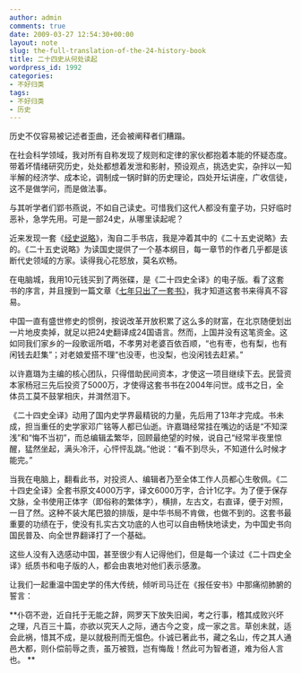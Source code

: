 ```yaml
---
author: admin
comments: true
date: 2009-03-27 12:54:30+00:00
layout: note
slug: the-full-translation-of-the-24-history-book
title: 二十四史从何处读起
wordpress_id: 1992
categories:
- 不好归类
tags:
- 不好归类
- 历史
---
```


历史不仅容易被记述者歪曲，还会被阐释者们糟蹋。

在社会科学领域，我对所有自称发现了规则和定律的家伙都抱着本能的怀疑态度。带着坏情绪研究历史，处处都想着发泄和影射，预设观点，挑选史实，杂拌以一知半解的经济学、成本论，调制成一锅时鲜的历史理论，四处开坛讲座，广收信徒，这不是做学问，而是做法事。

与其听学者们郢书燕说，不如自己读史。可惜我们这代人都没有童子功，只好临时恶补，急学先用。可是一部24史，从哪里读起呢？

近来发现一套《[经史说略](http://www.douban.com/subject/1105526/)》，淘自二手书店，我是冲着其中的《二十五史说略》去的。《二十五史说略》为读国史提供了一个基本纲目，每一章节的作者几乎都是该断代史领域的方家。读得我心花怒放，莫名欢畅。

在电脑城，我用10元钱买到了两张碟，是《二十四史全译》的电子版。看了这套书的序言，并且搜到一篇文章《[七年只出了一套书》](http://book.cyol.com/gb/book/2005-12/14/content_1110832.htm)，我才知道这套书来得真不容易。

中国一直有盛世修史的惯例，按说改革开放积累了这么多的财富，在北京随便划出一片地皮卖掉，就足以把24史翻译成24国语言。然而，上国并没有这笔资金。这如同我们家乡的一段歌谣所唱，不孝男对老婆百依百顺，“也有枣，也有梨，也有闲钱去赶集”；对老娘爱搭不理“也没枣，也没梨，也没闲钱去赶紧。”

以许嘉璐为主编的核心团队，只得借助民间资本，才使这一项目继续下去。民营资本家杨冠三先后投资了5000万，才使得这套书书在2004年问世。成书之日，全体员工莫不鼓掌相庆，并潸然泪下。

《二十四史全译》动用了国内史学界最精锐的力量，先后用了13年才完成。书未成，担当重任的史学家邓广铭等人都已仙逝。许嘉璐经常挂在嘴边的话是“不知深浅”和“悔不当初”，而总编辑孟繁华，回顾最绝望的时候，说自己“经常半夜里惊醒，猛然坐起，满头冷汗，心怦怦乱跳。”他说：“看不到尽头，不知道什么时候才能完。”

当我在电脑上，翻看此书，对投资人、编辑者乃至全体工作人员都心生敬佩。《二十四史全译》全套书原文4000万字，译文6000万字，合计1亿字。为了便于保存文脉，全书使用正体字（即俗称的繁体字），横排，左古文，右直译，便于对照，一目了然。这种不装大尾巴狼的排版，是中华书局不肯做，也做不到的。这套书最重要的功绩在于，使没有扎实古文功底的人也可以自由畅快地读史，为中国史书向国民普及、向全世界翻译打了一个基础。

这些人没有入选感动中国，甚至很少有人记得他们，但是每一个读过《二十四史全译》纸质书和电子版的人，都会由衷地对他们表示感激。

让我们一起重温中国史学的伟大传统，倾听司马迁在《报任安书》中那痛彻肺腑的誓言：

**仆窃不逊，近自托于无能之辞，网罗天下放失旧闻，考之行事，稽其成败兴坏之理，凡百三十篇，亦欲以究天人之际，通古今之变，成一家之言。草创未就，适会此祸，惜其不成，是以就极刑而无愠色。仆诚已著此书，藏之名山，传之其人通邑大都，则仆偿前辱之责，虽万被戮，岂有悔哉！然此可为智者道，难为俗人言也。
**

